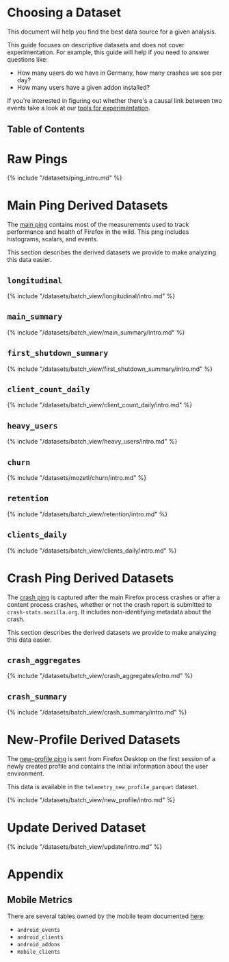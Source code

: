 # Choosing a Dataset

This document will help you find the best data source for a given analysis.

This guide focuses on descriptive datasets and does not cover experimentation.
For example, this guide will help if you need to answer questions like:

- How many users do we have in Germany, how many crashes we see per day?
- How many users have a given addon installed?

If you're interested in figuring out whether there's a causal link between two events
take a look at our [tools for experimentation](/tools/experiments.md).

## Table of Contents

<!-- toc -->

# Raw Pings

{% include "/datasets/ping_intro.md" %}

# Main Ping Derived Datasets

The [main ping](https://firefox-source-docs.mozilla.org/toolkit/components/telemetry/telemetry/data/main-ping.html)
contains most of the measurements used to track performance and health of Firefox in the wild.
This ping includes histograms, scalars, and events.

This section describes the derived datasets we provide to make analyzing this data easier.

## `longitudinal`

{% include "/datasets/batch_view/longitudinal/intro.md" %}

## `main_summary`

{% include "/datasets/batch_view/main_summary/intro.md" %}

## `first_shutdown_summary`

{% include "/datasets/batch_view/first_shutdown_summary/intro.md" %}

## `client_count_daily`

{% include "/datasets/batch_view/client_count_daily/intro.md" %}

## `heavy_users`

{% include "/datasets/batch_view/heavy_users/intro.md" %}

## `churn`

{% include "/datasets/mozetl/churn/intro.md" %}

## `retention`

{% include "/datasets/batch_view/retention/intro.md" %}

## `clients_daily`

{% include "/datasets/batch_view/clients_daily/intro.md" %}

# Crash Ping Derived Datasets

The [crash ping](https://firefox-source-docs.mozilla.org/toolkit/components/telemetry/telemetry/data/crash-ping.html)
is captured after the main Firefox process crashes or after a content process crashes,
whether or not the crash report is submitted to `crash-stats.mozilla.org`.
It includes non-identifying metadata about the crash.

This section describes the derived datasets we provide to make analyzing this data easier.

## `crash_aggregates`

{% include "/datasets/batch_view/crash_aggregates/intro.md" %}

## `crash_summary`

{% include "/datasets/batch_view/crash_summary/intro.md" %}

# New-Profile Derived Datasets

The [new-profile ping](https://firefox-source-docs.mozilla.org/toolkit/components/telemetry/telemetry/data/new-profile-ping.html)
is sent from Firefox Desktop on the first session of a newly created profile and contains the initial
information about the user environment.

This data is available in the `telemetry_new_profile_parquet` dataset.

{% include "/datasets/batch_view/new_profile/intro.md" %}

# Update Derived Dataset

{% include "/datasets/batch_view/update/intro.md" %}

# Appendix

## Mobile Metrics

There are several tables owned by the mobile team documented
[here](https://wiki.mozilla.org/Mobile/Metrics/Redash):

* `android_events`
* `android_clients`
* `android_addons`
* `mobile_clients`

